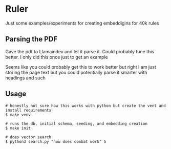 # Ruler

Just some examples/experiments for creating embeddigins for 40k rules

## Parsing the PDF

Gave the pdf to Llamaindex and let it parse it. Could probably tune this better. I only did this once just to get an example

Seems like you could probably get this to work better but right I am just storing the page text but you could potentially parse it smarter with headings and such

## Usage
```
# honestly not sure how this works with python but create the vent and install requirements
$ make venv

# runs the db, initial schema, seeding, and embedding creation
$ make init

# does vector search
$ python3 search.py "how does combat work" 5
```
